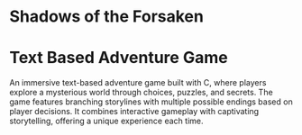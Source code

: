 # Shadows of the Forsaken
# Text Based Adventure Game
An immersive text-based adventure game built with C, where players explore a mysterious world through choices, puzzles, and secrets. The game features branching storylines with multiple possible endings based on player decisions. It combines interactive gameplay with captivating storytelling, offering a unique experience each time.
